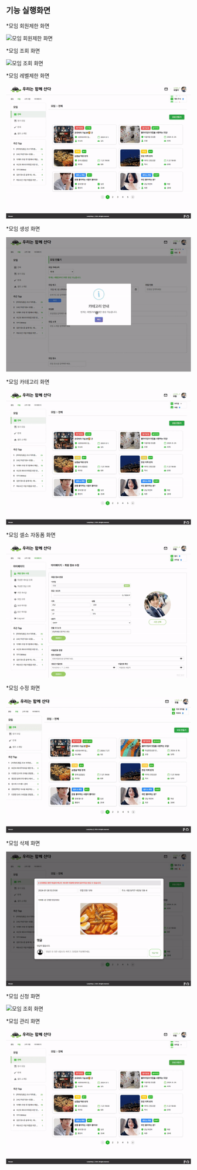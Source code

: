## 기능 실행화면

*모임 회원제한 화면

![모임 회원제한 화면](./gif/덕현_모임_비로그인_로그인_권한차이.gif)

*모임 조회 화면

![모임 조회 화면](./gif/덕현_모임_전체_정기_번개_셀소_조회.gif)

*모임 레벨제한 화면

![모임 레벨제한 화면](./gif/덕현_모임_모임만들기레벨제한.gif)

*모임 생성 화면

![모임 생성 화면](./gif/덕현_모임_모임생성.gif)

*모임 카테고리 화면

![모임 조회 화면](./gif/덕현_모임_카테고리별폼변경과레벨제한.gif)

*모임 셀소 자동폼 화면

![모임 셀소 자동폼 화면](./gif/덕현_모임_셀프소개팅폼자동입력.gif)

*모임 수정 화면

![모임 수정 화면](./gif/덕현_모임_모임수정페이지.gif)

*모임 삭제 화면

![모임 삭제 화면](./gif/덕현_모임_모임삭제.gif)

*모임 신청 화면

![모임 조회 화면](./gif/덕현_모임_신청_취소_탈퇴_거절.gif)

*모임 관리 화면

![모임 조회 화면](./덕현_모임_모임신청관리_모임원관리.gif)
